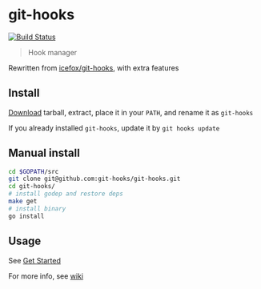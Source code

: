 # git-hooks
[![Build Status](https://travis-ci.org/git-hooks/git-hooks.svg?branch=master)](https://travis-ci.org/git-hooks/git-hooks)

> Hook manager

Rewritten from [icefox/git-hooks](https://github.com/icefox/git-hooks), with extra features

## Install

[Download](https://github.com/git-hooks/git-hooks/releases) tarball, extract, place it in your `PATH`, and rename it as `git-hooks`

If you already installed `git-hooks`, update it by `git hooks update`

## Manual install

```bash
cd $GOPATH/src
git clone git@github.com:git-hooks/git-hooks.git
cd git-hooks/
# install godep and restore deps
make get
# install binary
go install
```

## Usage

See [Get Started](https://github.com/git-hooks/git-hooks/wiki/Get-Started)

For more info, see [wiki](https://github.com/git-hooks/git-hooks/wiki)
